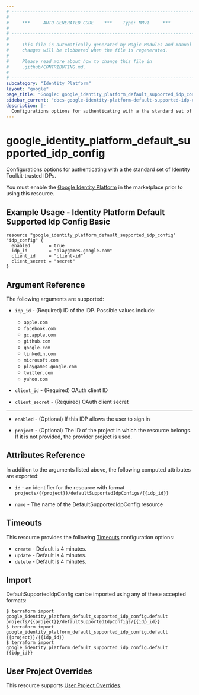 ```yaml
---
# ----------------------------------------------------------------------------
#
#     ***     AUTO GENERATED CODE    ***    Type: MMv1     ***
#
# ----------------------------------------------------------------------------
#
#     This file is automatically generated by Magic Modules and manual
#     changes will be clobbered when the file is regenerated.
#
#     Please read more about how to change this file in
#     .github/CONTRIBUTING.md.
#
# ----------------------------------------------------------------------------
subcategory: "Identity Platform"
layout: "google"
page_title: "Google: google_identity_platform_default_supported_idp_config"
sidebar_current: "docs-google-identity-platform-default-supported-idp-config"
description: |-
  Configurations options for authenticating with a the standard set of Identity Toolkit-trusted IDPs.
---
```


# google\_identity\_platform\_default\_supported\_idp\_config

Configurations options for authenticating with a the standard set of Identity Toolkit-trusted IDPs.

You must enable the
[Google Identity Platform](https://console.cloud.google.com/marketplace/details/google-cloud-platform/customer-identity) in
the marketplace prior to using this resource.



## Example Usage - Identity Platform Default Supported Idp Config Basic


```hcl
resource "google_identity_platform_default_supported_idp_config" "idp_config" {
  enabled       = true
  idp_id        = "playgames.google.com"
  client_id     = "client-id"
  client_secret = "secret"
}
```

## Argument Reference

The following arguments are supported:


* `idp_id` -
  (Required)
  ID of the IDP. Possible values include:
  * `apple.com`
  * `facebook.com`
  * `gc.apple.com`
  * `github.com`
  * `google.com`
  * `linkedin.com`
  * `microsoft.com`
  * `playgames.google.com`
  * `twitter.com`
  * `yahoo.com`

* `client_id` -
  (Required)
  OAuth client ID

* `client_secret` -
  (Required)
  OAuth client secret


- - -


* `enabled` -
  (Optional)
  If this IDP allows the user to sign in

* `project` - (Optional) The ID of the project in which the resource belongs.
    If it is not provided, the provider project is used.


## Attributes Reference

In addition to the arguments listed above, the following computed attributes are exported:

* `id` - an identifier for the resource with format `projects/{{project}}/defaultSupportedIdpConfigs/{{idp_id}}`

* `name` -
  The name of the DefaultSupportedIdpConfig resource


## Timeouts

This resource provides the following
[Timeouts](/docs/configuration/resources.html#timeouts) configuration options:

- `create` - Default is 4 minutes.
- `update` - Default is 4 minutes.
- `delete` - Default is 4 minutes.

## Import


DefaultSupportedIdpConfig can be imported using any of these accepted formats:

```
$ terraform import google_identity_platform_default_supported_idp_config.default projects/{{project}}/defaultSupportedIdpConfigs/{{idp_id}}
$ terraform import google_identity_platform_default_supported_idp_config.default {{project}}/{{idp_id}}
$ terraform import google_identity_platform_default_supported_idp_config.default {{idp_id}}
```

## User Project Overrides

This resource supports [User Project Overrides](https://www.terraform.io/docs/providers/google/guides/provider_reference.html#user_project_override).
